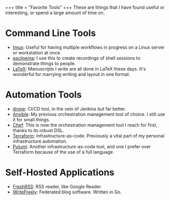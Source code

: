 +++
title = "Favorite Tools"
+++
These are things that I have found useful or interesting, or spend a large amount of time on.

# Command Line Tools

- [tmux](https://github.com/tmux/tmux/wiki): Useful for having multiple workflows in progress on a Linux server or workstation at once.
- [asciinema](https://asciinema.org/): I use this to create recordings of shell sessions to demonstrate things to people.
- [LaTeX](https://www.overleaf.com/learn): Manuscripts I write are all done in LaTeX these days. It's wonderful for marrying writing and layout in one format.

# Automation Tools

- [drone](https://drone.io): CI/CD tool, in the vein of Jenkins but far better.
- [Ansible](https://ansible.com): My previous orchestration management tool of choice. I still use it for small things.
- [Chef](https://chef.io): This is now the orchestration management tool I reach for first, thanks to its robust DSL.
- [Terraform](https://terraform.io): Infrastructure-as-code. Previously a vital part of my personal infrastructure automation.
- [Pulumi](https://pulumi.io): Another infrastructure-as-code tool, and one I prefer over Terraform because of the use of a full language.

# Self-Hosted Applications

- [FreshRSS](https://www.freshrss.org/): RSS reader, like Google Reader.
- [WriteFreely](https://writefreely.org/): Federated blog software. Written in Go.
